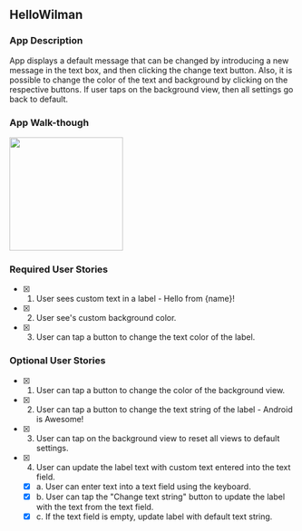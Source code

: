 ## HelloWilman

### App Description
App displays a default message that can be changed by introducing a new message in the text box, and then clicking the change text button. Also, it is possible to change the color of the text and background by clicking on the respective buttons. If user taps on the background view, then all settings go back to default.

### App Walk-though

<img src="https://user-images.githubusercontent.com/43284930/45591096-cb38a280-b90d-11e8-8ec7-9a5373f8fadf.gif" width=200><br>

### Required User Stories
- [x] 1. User sees custom text in a label - Hello from {name}!
- [x] 2. User see's custom background color.
- [x] 3. User can tap a button to change the text color of the label.

### Optional User Stories
- [x] 1. User can tap a button to change the color of the background view.  
- [x] 2. User can tap a button to change the text string of the label - Android is Awesome!  
- [x] 3. User can tap on the background view to reset all views to default settings.  
- [x] 4. User can update the label text with custom text entered into the text field.  
   - [x] a. User can enter text into a text field using the keyboard.  
   - [x] b. User can tap the "Change text string" button to update the label with the text from the text field.  
   - [x] c. If the text field is empty, update label with default text string.  
